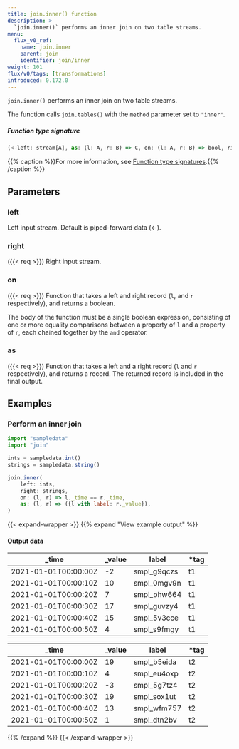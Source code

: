 ```yaml
---
title: join.inner() function
description: >
  `join.inner()` performs an inner join on two table streams.
menu:
  flux_v0_ref:
    name: join.inner
    parent: join
    identifier: join/inner
weight: 101
flux/v0/tags: [transformations]
introduced: 0.172.0
---
```


<!------------------------------------------------------------------------------

IMPORTANT: This page was generated from comments in the Flux source code. Any
edits made directly to this page will be overwritten the next time the
documentation is generated. 

To make updates to this documentation, update the function comments above the
function definition in the Flux source code:

https://github.com/influxdata/flux/blob/master/stdlib/join/join.flux#L311-L318

Contributing to Flux: https://github.com/influxdata/flux#contributing
Fluxdoc syntax: https://github.com/influxdata/flux/blob/master/docs/fluxdoc.md

------------------------------------------------------------------------------->

`join.inner()` performs an inner join on two table streams.

The function calls `join.tables()` with the `method` parameter set to `"inner"`.

##### Function type signature

```js
(<-left: stream[A], as: (l: A, r: B) => C, on: (l: A, r: B) => bool, right: stream[B]) => stream[C] where A: Record, B: Record, C: Record
```

{{% caption %}}For more information, see [Function type signatures](/flux/v0/function-type-signatures/).{{% /caption %}}

## Parameters

### left

Left input stream. Default is piped-forward data (<-).



### right
({{< req >}})
Right input stream.



### on
({{< req >}})
Function that takes a left and right record (`l`, and `r` respectively), and returns a boolean.

The body of the function must be a single boolean expression, consisting of one
or more equality comparisons between a property of `l` and a property of `r`,
each chained together by the `and` operator.

### as
({{< req >}})
Function that takes a left and a right record (`l` and `r` respectively), and returns a record.
The returned record is included in the final output.




## Examples

### Perform an inner join

```js
import "sampledata"
import "join"

ints = sampledata.int()
strings = sampledata.string()

join.inner(
    left: ints,
    right: strings,
    on: (l, r) => l._time == r._time,
    as: (l, r) => ({l with label: r._value}),
)

```

{{< expand-wrapper >}}
{{% expand "View example output" %}}

#### Output data

| _time                | _value  | label       | *tag |
| -------------------- | ------- | ----------- | ---- |
| 2021-01-01T00:00:00Z | -2      | smpl_g9qczs | t1   |
| 2021-01-01T00:00:10Z | 10      | smpl_0mgv9n | t1   |
| 2021-01-01T00:00:20Z | 7       | smpl_phw664 | t1   |
| 2021-01-01T00:00:30Z | 17      | smpl_guvzy4 | t1   |
| 2021-01-01T00:00:40Z | 15      | smpl_5v3cce | t1   |
| 2021-01-01T00:00:50Z | 4       | smpl_s9fmgy | t1   |

| _time                | _value  | label       | *tag |
| -------------------- | ------- | ----------- | ---- |
| 2021-01-01T00:00:00Z | 19      | smpl_b5eida | t2   |
| 2021-01-01T00:00:10Z | 4       | smpl_eu4oxp | t2   |
| 2021-01-01T00:00:20Z | -3      | smpl_5g7tz4 | t2   |
| 2021-01-01T00:00:30Z | 19      | smpl_sox1ut | t2   |
| 2021-01-01T00:00:40Z | 13      | smpl_wfm757 | t2   |
| 2021-01-01T00:00:50Z | 1       | smpl_dtn2bv | t2   |

{{% /expand %}}
{{< /expand-wrapper >}}
